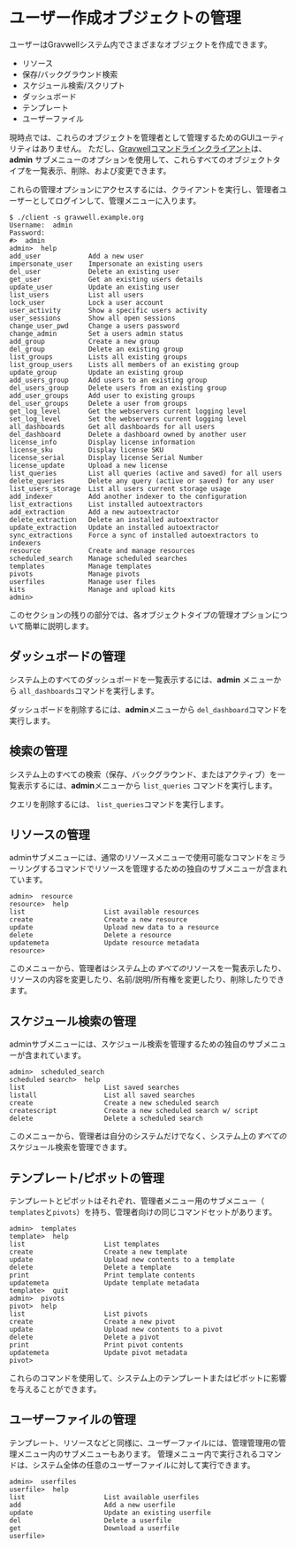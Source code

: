 # ユーザー作成オブジェクトの管理

ユーザーはGravwellシステム内でさまざまなオブジェクトを作成できます。

* リソース
* 保存/バックグラウンド検索
* スケジュール検索/スクリプト
* ダッシュボード
* テンプレート
* ユーザーファイル

現時点では、これらのオブジェクトを管理者として管理するためのGUIユーティリティはありません。 ただし、[Gravwellコマンドラインクライアント](#!cli/cli.md)は、 **admin** サブメニューのオプションを使用して、これらすべてのオブジェクトタイプを一覧表示、削除、および変更できます。

これらの管理オプションにアクセスするには、クライアントを実行し、管理者ユーザーとしてログインして、管理メニューに入ります。

```
$ ./client -s gravwell.example.org
Username:  admin
Password:  
#>  admin
admin>  help
add_user            Add a new user
impersonate_user    Impersonate an existing users
del_user            Delete an existing user
get_user            Get an existing users details
update_user         Update an existing user
list_users          List all users
lock_user           Lock a user account
user_activity       Show a specific users activity
user_sessions       Show all open sessions
change_user_pwd     Change a users password
change_admin        Set a users admin status
add_group           Create a new group
del_group           Delete an existing group
list_groups         Lists all existing groups
list_group_users    Lists all members of an existing group
update_group        Update an existing group
add_users_group     Add users to an existing group
del_users_group     Delete users from an existing group
add_user_groups     Add user to existing groups
del_user_groups     Delete a user from groups
get_log_level       Get the webservers current logging level
set_log_level       Set the webservers current logging level
all_dashboards      Get all dashboards for all users
del_dashboard       Delete a dashboard owned by another user
license_info        Display license information
license_sku         Display license SKU
license_serial      Display license Serial Number
license_update      Upload a new license
list_queries        List all queries (active and saved) for all users
delete_queries      Delete any query (active or saved) for any user
list_users_storage  List all users current storage usage
add_indexer         Add another indexer to the configuration
list_extractions    List installed autoextractors
add_extraction      Add a new autoextractor
delete_extraction   Delete an installed autoextractor
update_extraction   Update an installed autoextractor
sync_extractions    Force a sync of installed autoextractors to indexers
resource            Create and manage resources
scheduled_search    Manage scheduled searches
templates           Manage templates
pivots              Manage pivots
userfiles           Manage user files
kits                Manage and upload kits
admin>
```

このセクションの残りの部分では、各オブジェクトタイプの管理オプションについて簡単に説明します。

## ダッシュボードの管理

システム上のすべてのダッシュボードを一覧表示するには、**admin** メニューから `all_dashboards`コマンドを実行します。

ダッシュボードを削除するには、**admin**メニューから `del_dashboard`コマンドを実行します。

## 検索の管理

システム上のすべての検索（保存、バックグラウンド、またはアクティブ）を一覧表示するには、**admin**メニューから `list_queries` コマンドを実行します。

クエリを削除するには、 `list_queries`コマンドを実行します。

## リソースの管理

adminサブメニューには、通常のリソースメニューで使用可能なコマンドをミラーリングするコマンドでリソースを管理するための独自のサブメニューが含まれています。

```
admin>  resource
resource>  help
list                	List available resources
create              	Create a new resource
update              	Upload new data to a resource
delete              	Delete a resource
updatemeta          	Update resource metadata
resource>  
```

このメニューから、管理者はシステム上の*すべての*リソースを一覧表示したり、リソースの内容を変更したり、名前/説明/所有権を変更したり、削除したりできます。

## スケジュール検索の管理

adminサブメニューには、スケジュール検索を管理するための独自のサブメニューが含まれています。

```
admin>  scheduled_search
scheduled search>  help
list                	List saved searches
listall             	List all saved searches
create              	Create a new scheduled search
createscript        	Create a new scheduled search w/ script
delete              	Delete a scheduled search
```

このメニューから、管理者は自分のシステムだけでなく、システム上の*すべての*スケジュール検索を管理できます。

## テンプレート/ピボットの管理

テンプレートとピボットはそれぞれ、管理者メニュー用のサブメニュー（ `templates`と`pivots`）を持ち、管理者向けの同じコマンドセットがあります。

```
admin>  templates
template>  help
list                	List templates
create              	Create a new template
update              	Upload new contents to a template
delete              	Delete a template
print               	Print template contents
updatemeta          	Update template metadata
template>  quit
admin>  pivots
pivot>  help
list                	List pivots
create              	Create a new pivot
update              	Upload new contents to a pivot
delete              	Delete a pivot
print               	Print pivot contents
updatemeta          	Update pivot metadata
pivot>
```

これらのコマンドを使用して、システム上のテンプレートまたはピボットに影響を与えることができます。

## ユーザーファイルの管理

テンプレート、リソースなどと同様に、ユーザーファイルには、管理管理用の管理メニュー内のサブメニューもあります。 管理メニュー内で実行されるコマンドは、システム全体の任意のユーザーファイルに対して実行できます。

```
admin>  userfiles
userfile>  help
list                	List available userfiles
add                 	Add a new userfile
update              	Update an existing userfile
del                 	Delete a userfile
get                 	Download a userfile
userfile> 
```
